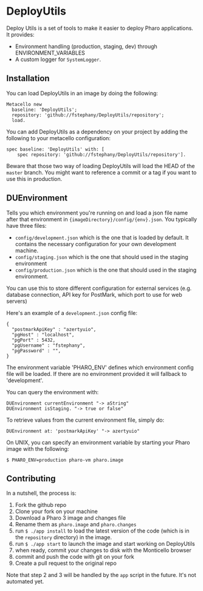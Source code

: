 # DeployUtils


Deploy Utils is a set of tools to make it easier to deploy Pharo applications. It
provides:

* Environment handling (production, staging, dev) through ENVIRONMENT_VARIABLES
* A custom logger for `SystemLogger`.

## Installation

You can load DeployUtils in an image by doing the following:

    Metacello new
      baseline: 'DeployUtils';
      repository: 'github://fstephany/DeployUtils/repository';
      load.


You can add DeployUtils as a dependency on your project by adding the following
to your metacello configuration:

    spec baseline: 'DeployUtils' with: [
        spec repository: 'github://fstephany/DeployUtils/repository'].


Beware that those two way of loading DeployUtils will load the HEAD of the `master`
branch. You might want to reference a commit or a tag if you want to use this in
production.

## DUEnvironment

Tells you which environment you're running on and load a json file name after
that environment in `{imageDirectory}/config/{env}.json`. You typically have three
files:

* `config/development.json` which is the one that is loaded by default. It contains
  the necessary configuration for your own development machine.
* `config/staging.json` which is the one that should used in the staging environment
* `config/production.json` which is the one that should used in the staging environment.

You can use this to store different configuration for external services
(e.g. database connection, API key for PostMark, which port to use for web servers)

Here's an example of a `development.json` config file:

    {
      "postmarkApiKey" : "azertyuio",
      "pgHost" : "localhost",
      "pgPort" : 5432,
      "pgUsername" : "fstephany",
      "pgPassword" : "",
    }

The environment variable 'PHARO_ENV' defines which environment config file will be
loaded. If there are no environment provided it will fallback to 'development'.

You can query the environment with:

    DUEnvironment currentEnvironment "-> aString"
    DUEnvironment isStaging. "-> true or false"

To retrieve values from the current environment file, simply do:

    DUEnvironment at: 'postmarkApiKey' "-> azertyuio"

On UNIX, you can specify an environment variable by starting your Pharo image
with the following:

    $ PHARO_ENV=production pharo-vm pharo.image


## Contributing

In a nutshell, the process is:

1. Fork the github repo
2. Clone your fork on your machine
3. Download a Pharo 3 image and changes file
4. Rename them as `pharo.image` and `pharo.changes`
5. run `$ ./app install` to load the latest version of the code (which is in the `repository`
   directory) in the image.
6. run `$ ./app start` to launch the image and start working on DeployUtils
7. when ready, commit your changes to disk with the Monticello browser
8. commit and push the code with git on your fork
9. Create a pull request to the original repo


Note that step 2 and 3 will be handled by the `app` script in the future. It's not
automated yet.



